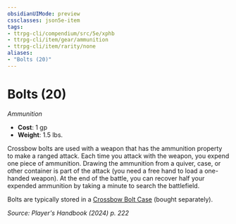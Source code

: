 ```yaml
---
obsidianUIMode: preview
cssclasses: json5e-item
tags:
- ttrpg-cli/compendium/src/5e/xphb
- ttrpg-cli/item/gear/ammunition
- ttrpg-cli/item/rarity/none
aliases: 
- "Bolts (20)"
---
```

# Bolts (20)
*Ammunition*  


- **Cost**: 1 gp
- **Weight**: 1.5 lbs.

Crossbow bolts are used with a weapon that has the ammunition property to make a ranged attack. Each time you attack with the weapon, you expend one piece of ammunition. Drawing the ammunition from a quiver, case, or other container is part of the attack (you need a free hand to load a one-handed weapon). At the end of the battle, you can recover half your expended ammunition by taking a minute to search the battlefield.

Bolts are typically stored in a [Crossbow Bolt Case](Misc%20Files/CLI/compendium/items/crossbow-bolt-case-xphb.md) (bought separately).

*Source: Player's Handbook (2024) p. 222*